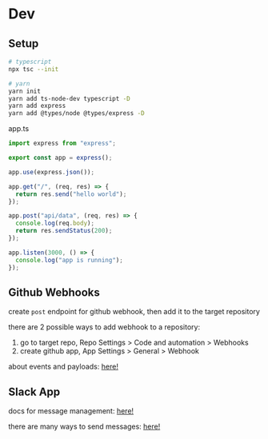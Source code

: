 # Dev

## Setup

```bash
# typescript
npx tsc --init

# yarn
yarn init
yarn add ts-node-dev typescript -D
yarn add express
yarn add @types/node @types/express -D
```

app.ts

```ts
import express from "express";

export const app = express();

app.use(express.json());

app.get("/", (req, res) => {
  return res.send("hello world");
});

app.post("api/data", (req, res) => {
  console.log(req.body);
  return res.sendStatus(200);
});

app.listen(3000, () => {
  console.log("app is running");
});
```

## Github Webhooks

create `post` endpoint for github webhook, then add it to the target repository

there are 2 possible ways to add webhook to a repository:

1. go to target repo, Repo Settings > Code and automation > Webhooks
2. create github app, App Settings > General > Webhook

about events and payloads: [here!](https://docs.github.com/en/developers/webhooks-and-events/webhooks/webhook-events-and-payloads)

## Slack App

docs for message management: [here!](https://api.slack.com/messaging)

there are many ways to send messages: [here!](https://api.slack.com/messaging/sending#sending_methods)

